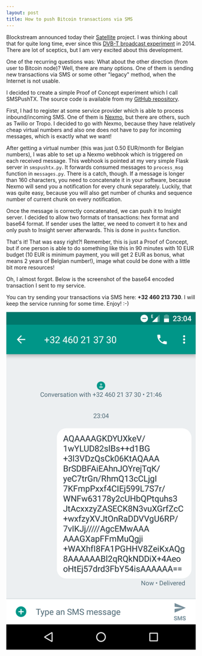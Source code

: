 ```yaml
---
layout: post
title: How to push Bitcoin transactions via SMS
---
```


Blockstream announced today their [Satellite](https://blockstream.com/satellite/) project. I was thinking about that for quite long time, ever since this [DVB-T broadcast experiment](http://kryptoradio.koodilehto.fi/) in 2014. There are lot of sceptics, but I am very excited about this development.

One of the recurring questions was: What about the other direction (from user to Bitcoin node)? Well, there are many options. One of them is sending new transactions via SMS or some other "legacy" method, when the Internet is not usable.

I decided to create a simple Proof of Concept experiment which I call SMSPushTX. The source code is available from my [GitHub repository](https://github.com/prusnak/smspushtx).

First, I had to register at some service provider which is able to process inbound/incoming SMS. One of them is [Nexmo](https://www.nexmo.com/), but there are others, such as Twilio or Tropo. I decided to go with Nexmo, because they have relatively cheap virtual numbers and also one does not have to pay for incoming messages, which is exactly what we want!

After getting a virtual number (this was just 0.50 EUR/month for Belgian numbers), I was able to set up a Nexmo webhook which is triggered on each received message. This webhook is pointed at my very simple Flask server in `smspushtx.py`. It forwards consumed messages to `process_msg` function in `messages.py`. There is a catch, though. If a message is longer than 160 characters, you need to concatenate it in your software, because Nexmo will send you a notification for every chunk separately. Luckily, that was quite easy, because you will also get number of chunks and sequence number of current chunk on every notification.

Once the message is correctly concatenated, we can push it to Insight server. I decided to allow two formats of transactions: hex format and base64 format. If sender uses the latter, we need to convert it to hex and only push to Insight server afterwards. This is done in `pushtx` function.

That's it! That was easy right?! Remember, this is just a Proof of Concept, but if one person is able to do something like this in 90 minutes with 10 EUR budget (10 EUR is minimum payment, you will get 2 EUR as bonus, what means 2 years of Belgian number!), image what could be done with a little bit more resources!

Oh, I almost forgot. Below is the screenshot of the base64 encoded transaction I sent to my service.

You can try sending your transactions via SMS here: **+32 460 213 730**. I will keep the service running for some time. Enjoy! :-)

![smspushtx](/assets/smspushtx.png)
